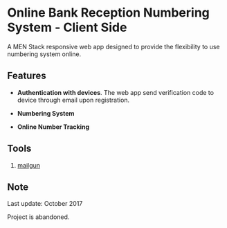 # Online Bank Reception Numbering System - Client Side

A MEN Stack responsive web app designed to provide the flexibility to use numbering system online.

## Features

* **Authentication with devices**. The web app send verification code to device through email upon registration.

* **Numbering System**

* **Online Number Tracking**

## Tools

1. [mailgun](https://www.mailgun.com/)

## Note

Last update: October 2017

Project is abandoned.
